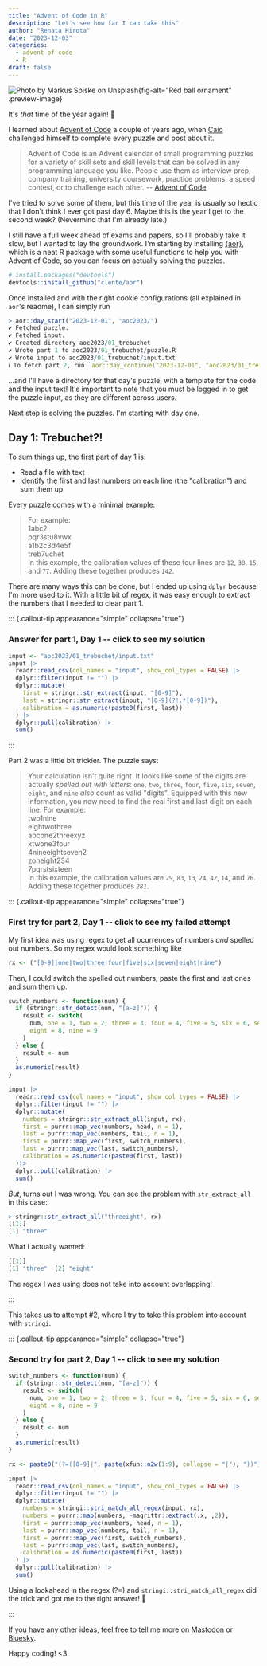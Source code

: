 ```yaml
---
title: "Advent of Code in R"
description: "Let's see how far I can take this"
author: "Renata Hirota"
date: "2023-12-03"
categories: 
  - advent of code
  - R
draft: false
---
```


![Photo by <a href="https://unsplash.com/@markusspiske?utm_content=creditCopyText&utm_medium=referral&utm_source=unsplash">Markus Spiske</a> on <a href="https://unsplash.com/photos/closeup-photo-of-red-ball-ornament-on-surface-AF_4tBQjdtc?utm_content=creditCopyText&utm_medium=referral&utm_source=unsplash">Unsplash</a>
  ](xmas.webp){fig-alt="Red ball ornament" .preview-image}

It's _that_ time of the year again! 🎄

I learned about [Advent of Code](https://adventofcode.com/2023/about) a couple
of years ago, when [Caio](https://github.com/clente) challenged himself to
complete every puzzle and post about it.

> Advent of Code is an Advent calendar of small programming puzzles for a
variety of skill sets and skill levels that can be solved in any programming
language you like. People use them as interview prep, company training,
university coursework, practice problems, a speed contest, or to challenge each
other. -- [Advent of Code](https://adventofcode.com/2023/about)

I've tried to solve some of them, but this time of the year is usually so hectic
that I don't think I ever got past day 6. Maybe this is the year I get to the
second week? (Nevermind that I'm already late.)

I still have a full week ahead of exams and papers, so I'll probably take it
slow, but I wanted to lay the groundwork. I'm starting by installing
[{aor}](https://github.com/clente/aor), which is a neat R package with some
useful functions to help you with Advent of Code, so you can focus on actually
solving the puzzles.

```r
# install.packages("devtools")
devtools::install_github("clente/aor")
```

Once installed and with the right cookie configurations (all explained in
`aor`'s readme), I can simply run

```r
> aor::day_start("2023-12-01", "aoc2023/")
✔ Fetched puzzle.
✔ Fetched input.
✔ Created directory aoc2023/01_trebuchet
✔ Wrote part 1 to aoc2023/01_trebuchet/puzzle.R                                                                                        
✔ Wrote input to aoc2023/01_trebuchet/input.txt                                                                                        
ℹ To fetch part 2, run `aor::day_continue("2023-12-01", "aoc2023/01_trebuchet/puzzle.R")`
```

...and I'll have a directory for that day's puzzle, with a template for the code
and the input text! It's important to note that you must be logged in to get the
puzzle input, as they are different across users.

Next step is solving the puzzles. I'm starting with day one.

## Day 1: Trebuchet?!

To sum things up, the first part of day 1 is:

- Read a file with text
- Identify the first and last numbers on each line (the "calibration") and sum
  them up

Every puzzle comes with a minimal example:

> For example:  
    1abc2  
    pqr3stu8vwx  
    a1b2c3d4e5f  
    treb7uchet  
In this example, the calibration values of these four lines are `12`,
`38`, `15`, and `77`. Adding these together produces *`142`*.


There are many ways this can be done, but I ended up using `dplyr` because I'm
more used to it. With a little bit of regex, it was easy enough to extract the
numbers that I needed to clear part 1.


::: {.callout-tip appearance="simple" collapse="true"}
### Answer for part 1, Day 1 -- click to see my solution

```r
input <- "aoc2023/01_trebuchet/input.txt"
input |>
  readr::read_csv(col_names = "input", show_col_types = FALSE) |>
  dplyr::filter(input != "") |>
  dplyr::mutate(
    first = stringr::str_extract(input, "[0-9]"),
    last = stringr::str_extract(input, "[0-9](?!.*[0-9])"),
    calibration = as.numeric(paste0(first, last))
  ) |>
  dplyr::pull(calibration) |>
  sum()
  ```
:::

Part 2 was a little bit trickier. The puzzle says:

> Your calculation isn't quite right. It looks like some of the digits are
actually *spelled out with letters*: `one`, `two`, `three`, `four`,
`five`, `six`, `seven`, `eight`, and `nine` *also* count as valid
"digits".
Equipped with this new information, you now need to find the real first
and last digit on each line. For example:  
    two1nine  
    eightwothree  
    abcone2threexyz  
    xtwone3four  
    4nineeightseven2  
    zoneight234  
    7pqrstsixteen  
In this example, the calibration values are `29`, `83`, `13`, `24`,
`42`, `14`, and `76`. Adding these together produces *`281`*.

::: {.callout-tip appearance="simple" collapse="true"}
### First try for part 2, Day 1 -- click to see my failed attempt

My first idea was using regex to get all ocurrences of numbers _and_ spelled out
numbers. So my regex would look something like

```r
rx <- ("[0-9]|one|two|three|four|five|six|seven|eight|nine")
```

Then, I could switch the spelled out numbers, paste the first and last ones and sum them up.

```r
switch_numbers <- function(num) {
  if (stringr::str_detect(num, "[a-z]")) {
    result <- switch(
      num, one = 1, two = 2, three = 3, four = 4, five = 5, six = 6, seven = 7,
      eight = 8, nine = 9
    )
  } else {
    result <- num
  }
  as.numeric(result)
}

input |>
  readr::read_csv(col_names = "input", show_col_types = FALSE) |>
  dplyr::filter(input != "") |>
  dplyr::mutate(
    numbers = stringr::str_extract_all(input, rx),
    first = purrr::map_vec(numbers, head, n = 1),
    last = purrr::map_vec(numbers, tail, n = 1),
    first = purrr::map_vec(first, switch_numbers),
    last = purrr::map_vec(last, switch_numbers),
    calibration = as.numeric(paste0(first, last))
  )|>
  dplyr::pull(calibration) |>
  sum()
```

*But*, turns out I was wrong. You can see the problem with `str_extract_all` in this case:

```r
> stringr::str_extract_all("threeight", rx)
[[1]]
[1] "three"
```
What I actually wanted:
```r
[[1]]
[1] "three"  [2] "eight"
```

The regex I was using does not take into account overlapping!

:::

This takes us to attempt #2, where I try to take this problem into account with `stringi`.

::: {.callout-tip appearance="simple" collapse="true"}
### Second try for part 2, Day 1 -- click to see my solution

```r
switch_numbers <- function(num) {
  if (stringr::str_detect(num, "[a-z]")) {
    result <- switch(
      num, one = 1, two = 2, three = 3, four = 4, five = 5, six = 6, seven = 7,
      eight = 8, nine = 9
    )
  } else {
    result <- num
  }
  as.numeric(result)
}

rx <- paste0("(?=([0-9]|", paste(xfun::n2w(1:9), collapse = "|"), "))")

input |>
  readr::read_csv(col_names = "input", show_col_types = FALSE) |>
  dplyr::filter(input != "") |>
  dplyr::mutate(
    numbers = stringi::stri_match_all_regex(input, rx),
    numbers = purrr::map(numbers, ~magrittr::extract(.x, ,2)),
    first = purrr::map_vec(numbers, head, n = 1),
    last = purrr::map_vec(numbers, tail, n = 1),
    first = purrr::map_vec(first, switch_numbers),
    last = purrr::map_vec(last, switch_numbers),
    calibration = as.numeric(paste0(first, last))
  ) |>
  dplyr::pull(calibration) |>
  sum()
```

Using a lookahead in the regex (?=) and `stringi::stri_match_all_regex` did the
trick and got me to the right answer! 🥳

:::

If you have any other ideas, feel free to tell me more on [Mastodon](https://fosstodon.org/@rmhirota) or [Bluesky](https://bsky.app/profile/hirota.dev).

Happy coding! <3